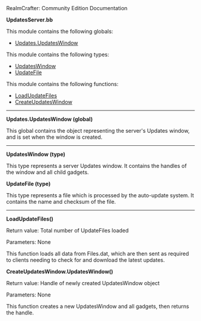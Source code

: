 <!-- body { color:black background-color:white } a:link{ color:#0070FF } a:visited{ color:#0070FF } --> RealmCrafter: Community Edition Documentation

**UpdatesServer.bb**

This module contains the following globals:  

*   [Updates.UpdatesWindow](#GUpdates)

This module contains the following types:  

*   [UpdatesWindow](#TUpdatesWindow)
*   [UpdateFile](#TUpdateFile)

This module contains the following functions:  

*   [LoadUpdateFiles](#FLoadUpdateFiles)
*   [CreateUpdatesWindow](#FCreateUpdatesWindow)

  

* * *

  

**Updates.UpdatesWindow (global)**  
  
This global contains the object representing the server's Updates window, and is set when the window is created.

  

* * *

  

**UpdatesWindow (type)**  
  
This type represents a server Updates window. It contains the handles of the window and all child gadgets.

  

**UpdateFile (type)**  
  
This type represents a file which is processed by the auto-update system. It contains the name and checksum of the file.

  

* * *

  
  
  

**LoadUpdateFiles()**  
  
Return value: Total number of UpdateFiles loaded  
  
Parameters: None  
  
This function loads all data from Files.dat, which are then sent as required to clients needing to check for and download the latest updates.

  
  
  

**CreateUpdatesWindow.UpdatesWindow()**  
  
Return value: Handle of newly created UpdatesWindow object  
  
Parameters: None  
  
This function creates a new UpdatesWindow and all gadgets, then returns the handle.